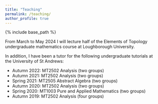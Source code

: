 ```yaml
---
title: "Teaching"
permalink: /teaching/
author_profile: true
---
```

{% include base_path %}


From March to May 2024 I will lecture half of the Elements of Topology undergraduate mathematics course at Loughborough University.  

In addition, I have been a tutor for the following undergraduate tutorials at the University of St Andrews: 

- Autumn 2022: MT2502 Analysis (two groups)
- Autumn 2021: MT2502 Analysis (two groups)
- Spring 2021: MT2505 Abstract Algebra (two groups)
- Autumn 2020: MT2502 Analysis (two groups)
- Spring 2020: MT1003 Pure and Applied Mathematics (two groups)
- Autumn 2019: MT2502 Analysis (four groups)


